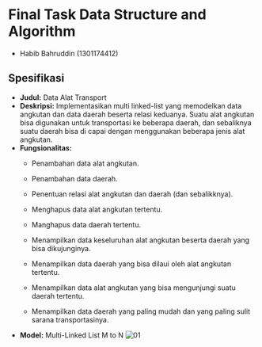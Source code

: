 # Final Task Data Structure and Algorithm
* Habib Bahruddin (1301174412)

## Spesifikasi
* **Judul:** Data Alat Transport
* **Deskripsi:** Implementasikan multi linked-list yang memodelkan data angkutan dan data daerah beserta relasi keduanya. Suatu alat angkutan bisa digunakan untuk transportasi ke beberapa daerah, dan sebaliknya suatu daerah bisa di capai dengan menggunakan beberapa jenis alat angkutan.
* **Fungsionalitas:** 
	* Penambahan data alat angkutan.
	* Penambahan data daerah.

	* Penentuan relasi alat angkutan dan daerah (dan sebalikknya).
	* Menghapus data alat angkutan tertentu.
	* Manghapus data daerah tertentu.
	* Menampilkan data keseluruhan alat angkutan beserta daerah yang bisa dikujunginya.
	* Menampilkan data daerah yang bisa dilaui oleh alat angkutan tertentu.
	* Menampilkan data alat angkutan yang bisa mengunjungi suatu daerah tertentu.
	* Menampilkan data daerah yang paling mudah dan yang paling sulit sarana transportasinya.
* **Model:** Multi-Linked List M to N
![01](https://user-images.githubusercontent.com/13241336/36650941-b240fd3c-1ad8-11e8-98ac-3b67ff175467.png)